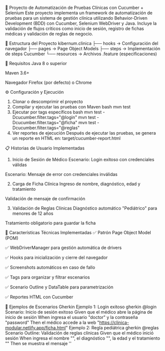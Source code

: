 🧪 Proyecto de Automatización de Pruebas Clínicas con Cucumber + Selenium
Este proyecto implementa un framework de automatización de pruebas para un sistema de gestión clínica utilizando Behavior-Driven Development (BDD) con Cucumber, Selenium WebDriver y Java.
Incluye la validación de flujos críticos como inicio de sesión, registro de fichas médicas y validación de reglas de negocio.

📁 Estructura del Proyecto
kibernum.clinica
├── hooks           → Configuración del navegador
├── pages           → Page Object Models
├── steps           → Implementación de steps Cucumber
└── resources       → Archivos .feature (especificaciones)

🚀 Requisitos
Java 8 o superior

Maven 3.6+

Navegador Firefox (por defecto) o Chrome

⚙️ Configuración y Ejecución
1. Clonar o descomprimir el proyecto
2. Compilar y ejecutar las pruebas con Maven
bash
mvn test
3. Ejecutar por tags específicos
bash
mvn test -Dcucumber.filter.tags="@login"
mvn test -Dcucumber.filter.tags="@ficha"
mvn test -Dcucumber.filter.tags="@reglas"
4. Ver reportes de ejecución
Después de ejecutar las pruebas, se genera un reporte en HTML en:
target/cucumber-report.html

📋 Historias de Usuario Implementadas
1. Inicio de Sesión de Médico
Escenario: Login exitoso con credenciales válidas

Escenario: Mensaje de error con credenciales inválidas

2. Carga de Ficha Clínica
Ingreso de nombre, diagnóstico, edad y tratamiento

Validación de mensaje de confirmación

3. Validación de Reglas Clínicas
Diagnóstico automático "Pediátrico" para menores de 12 años

Tratamiento obligatorio para guardar la ficha

🧩 Características Técnicas Implementadas
✅ Patrón Page Object Model (POM)

✅ WebDriverManager para gestión automática de drivers

✅ Hooks para inicialización y cierre del navegador

✅ Screenshots automáticos en caso de fallo

✅ Tags para organizar y filtrar escenarios

✅ Scenario Outline y DataTable para parametrización

✅ Reportes HTML con Cucumber

🧪 Ejemplos de Escenarios Gherkin
Ejemplo 1: Login exitoso
gherkin
@login
Scenario: Inicio de sesión exitoso
  Given que el médico abre la página de inicio de sesión
  When ingresa el usuario "doctor" y la contraseña "password"
  Then el médico accede a la web "https://clinica-modular.netlify.app/ficha.html"
Ejemplo 2: Regla pediátrica
gherkin
@reglas
Scenario Outline: Validación de reglas clínicas
  Given que el médico inició sesión
  When ingresa el nombre "<name>", el diagnóstico "<diagnosis>", la edad <age> y el tratamiento "<treatment>"
  Then se muestra el mensaje '<message>'
